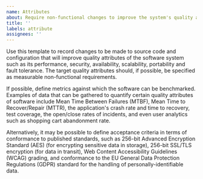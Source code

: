 ```yaml
---
name: Attributes
about: Require non-functional changes to improve the system's quality attributes or quality controls
title: ''
labels: attribute
assignees: ''
---
```


Use this template to record changes to be made to source code and configuration that will improve quality attributes of the software system such as its performance, security, availability, scalability, portability and fault tolerance. The target quality attributes should, if possible, be specified as measurable non-functional requirements.

If possible, define metrics against which the software can be benchmarked. Examples of data that can be gathered to quantify certain quality attributes of software include Mean Time Between Failures (MTBF), Mean Time to Recover/Repair (MTTR), the application's crash rate and time to recovery, test coverage, the open/close rates of incidents, and even user analytics such as shopping cart abandonment rate. 

Alternatively, it may be possible to define acceptance criteria in terms of conformance to published standards, such as 256-bit Advanced Encryption Standard (AES) (for encrypting sensitive data in storage), 256-bit SSL/TLS encryption (for data in transit), Web Content Accessibility Guidelines (WCAG) grading, and conformance to the EU General Data Protection Regulations (GDPR) standard for the handling of personally-identifiable data.
